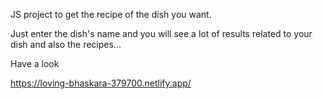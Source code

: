 JS project to get the recipe of the dish you want.

Just enter the dish's name and you will see a lot of results related to your dish and also the recipes...

Have a look

https://loving-bhaskara-379700.netlify.app/
